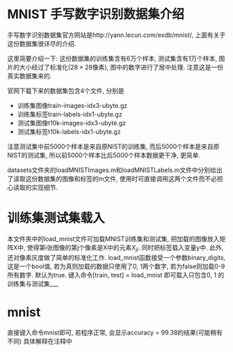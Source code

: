 # MNIST 手写数字识别数据集介绍
手写数字识别数据集官方网站是http://yann.lecun.com/exdb/mnist/, 上面有关于这份数据集很详尽的介绍.

这里简要介绍一下: 这份数据集的训练集含有6万个样本, 测试集含有1万个样本, 图片的大小经过了标准化($28\times28$像素), 图中的数字进行了居中处理. 注意这是一份真实数据集来的.

官网下载下来的数据集包含4个文件, 分别是
* 训练集图像train-images-idx3-ubyte.gz
* 训练集标签train-labels-idx1-ubyte.gz
* 测试集图像t10k-images-idx3-ubyte.gz
* 测试集标签t10k-labels-idx1-ubyte.gz

注意测试集中前5000个样本是来自原NIST的训练集, 而后5000个样本是来自原NIST的测试集, 所以前5000个样本比后5000个样本数据更干净, 更简单.

datasets文件夹的loadMNISTImages.m和loadMNISTLabels.m文件中分别给出了读取这份数据集的图像和标签的m文件, 使用时可直接调用这两个文件而不必担心读取的实现细节.

# 训练集测试集载入
本文件夹中的load_mnist文件可加载MNIST训练集和测试集, 把加载的图像放入矩阵X中, 使得第i张图像的第j个像素是X中的元素$X_{ji}$. 同时把标签载入变量y中. 此外, 还对像素灰度做了简单的标准化工作. load_mnist函数接受一个参数binary_digits, 这是一个bool值, 若为真则加载的数据只使用了0, 1两个数字, 若为false则加载0-9所有数字. 默认为true.
键入命令[train, test] = load_mnist
即可载入只包含0, 1 的训练集与测试集___

# mnist
直接键入命令mnist即可, 若程序正常, 会显示accuracy = 99.38的结果(可能稍有不同)
具体解释在注释中
